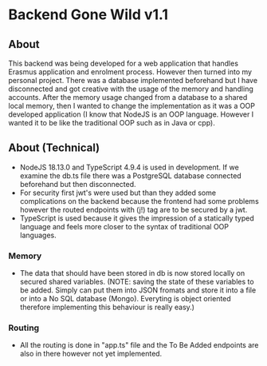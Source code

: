 # Backend Gone Wild v1.1
## About
This backend was being developed for a web application that handles Erasmus application and enrolment process. However then turned into my personal project. There was a database implemented beforehand but I have disconnected and got creative with the usage of the memory and handling accounts. 
After the memory usage changed from a database to a shared local memory, then I wanted to change the implementation as it was a OOP developed application (I know that NodeJS is an OOP language. However I wanted it to be like the traditional OOP such as in Java or cpp).

## About (Technical)
* NodeJS 18.13.0 and TypeScript 4.9.4 is used in development. If we examine the db.ts file there was a PostgreSQL database connected beforehand but then disconnected.
* For security first jwt's were used but than they added some complications on the backend because the frontend had some problems however the routed endpoints with (j!) tag are to be secured by a jwt.
* TypeScript is used because it gives the impression of a statically typed language and feels more closer to the syntax of traditional OOP languages.

### Memory
* The data that should have been stored in db is now stored locally on secured shared variables. (NOTE: saving the state of these variables to be added. Simply can put them into JSON fromats and store it into a file or into a No SQL database (Mongo). Everyting is object oriented therefore implementing this behaviour is really easy.)

### Routing
* All the routing is done in "app.ts" file and the To Be Added endpoints are also in there however not yet implemented.

